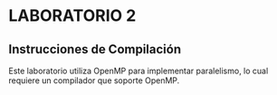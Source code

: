 # LABORATORIO 2

## Instrucciones de Compilación
Este laboratorio utiliza OpenMP para implementar paralelismo, lo cual requiere un compilador que soporte OpenMP. 
